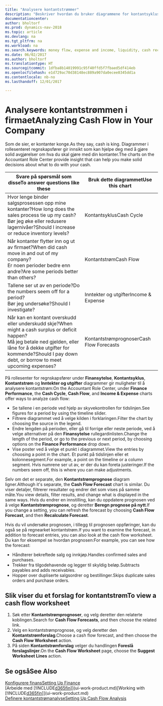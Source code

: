 ```yaml
---
title: "Analysere kontantstrømmer"
description: "Beskriver hvordan du bruker diagrammene for kontantsyklus, inntekter og utgifter, kontantstrøm og kontantstrømprognose til å analysere tidligere og fremtidige pengestrømmer inn og ut av firmaet."
documentationcenter: 
author: bholtorf
ms.prod: dynamics-nav-2018
ms.topic: article
ms.devlang: na
ms.tgt_pltfrm: na
ms.workload: na
ms.search.keywords: money flow, expense and income, liquidity, cash receipts minus cash payments, Cartera
ms.date: 06/02/2017
ms.author: bholtorf
ms.translationtype: HT
ms.sourcegitcommit: 1dfba8b14019991c95f40ffd5f7fbaed5df414eb
ms.openlocfilehash: e1d729ac70d38148ec889a907da0ecee0345dd1a
ms.contentlocale: nb-no
ms.lasthandoff: 12/01/2017

---
```

# <a name="analyzing-cash-flow-in-your-company"></a><span data-ttu-id="e5583-103">Analysere kontantstrømmen i firmaet</span><span class="sxs-lookup"><span data-stu-id="e5583-103">Analyzing Cash Flow in Your Company</span></span>
<span data-ttu-id="e5583-104">Som de sier, er kontanter konge.</span><span class="sxs-lookup"><span data-stu-id="e5583-104">As they say, cash is king.</span></span> <span data-ttu-id="e5583-105">Diagrammer i rollesenteret regnskapsfører gir innsikt som kan hjelpe deg med å gjøre solid avgjørelser om hva du skal gjøre med din kontanter.</span><span class="sxs-lookup"><span data-stu-id="e5583-105">The charts on the Accountant Role Center provide insight that can help you make solid decisions about what to do with your cash.</span></span>  

| <span data-ttu-id="e5583-106">Svare på spørsmål som disse</span><span class="sxs-lookup"><span data-stu-id="e5583-106">To answer questions like these</span></span> | <span data-ttu-id="e5583-107">Bruk dette diagrammet</span><span class="sxs-lookup"><span data-stu-id="e5583-107">Use this chart</span></span> |
| --- | --- |
| <span data-ttu-id="e5583-108">Hvor lenge binder salgsprosessen opp mine kontanter?</span><span class="sxs-lookup"><span data-stu-id="e5583-108">How long does the sales process tie up my cash?</span></span></br> <span data-ttu-id="e5583-109">Bør jeg øke eller redusere lagernivåer?</span><span class="sxs-lookup"><span data-stu-id="e5583-109">Should I increase or reduce inventory levels?</span></span> |<span data-ttu-id="e5583-110">Kontantsyklus</span><span class="sxs-lookup"><span data-stu-id="e5583-110">Cash Cycle</span></span> |
| <span data-ttu-id="e5583-111">Når kontanter flytter inn og ut av firmaet?</span><span class="sxs-lookup"><span data-stu-id="e5583-111">When did cash move in and out of my company?</span></span></br> <span data-ttu-id="e5583-112">Er noen perioder bedre enn andre?</span><span class="sxs-lookup"><span data-stu-id="e5583-112">Are some periods better than others?</span></span> |<span data-ttu-id="e5583-113">Kontantstrøm</span><span class="sxs-lookup"><span data-stu-id="e5583-113">Cash Flow</span></span> |
| <span data-ttu-id="e5583-114">Tallene ser ut av en periode?</span><span class="sxs-lookup"><span data-stu-id="e5583-114">Do the numbers seem off for a period?</span></span></br> <span data-ttu-id="e5583-115">Bør jeg undersøke?</span><span class="sxs-lookup"><span data-stu-id="e5583-115">Should I investigate?</span></span> |<span data-ttu-id="e5583-116">Inntekter og utgifter</span><span class="sxs-lookup"><span data-stu-id="e5583-116">Income & Expense</span></span> |
| <span data-ttu-id="e5583-117">Når kan en kontant overskudd eller underskudd skje?</span><span class="sxs-lookup"><span data-stu-id="e5583-117">When might a cash surplus or deficit happen?</span></span></br> <span data-ttu-id="e5583-118">Må jeg betale ned gjelden, eller låne for å dekke utgifter for kommende?</span><span class="sxs-lookup"><span data-stu-id="e5583-118">Should I pay down debt, or borrow to meet upcoming expenses?</span></span> |<span data-ttu-id="e5583-119">Kontantstrømprognoser</span><span class="sxs-lookup"><span data-stu-id="e5583-119">Cash Flow Forecasts</span></span> |

<span data-ttu-id="e5583-120">På rollesenter for regnskapsfører under **Finansytelse**, **Kontantsyklus**, **Kontantstrøm** og **Inntekter og utgifter** diagrammer gir muligheter til å analysere kontantstrøm:</span><span class="sxs-lookup"><span data-stu-id="e5583-120">On the Accountant Role Center, under **Finance Performance**, the **Cash Cycle**, **Cash Flow**, and **Income & Expense** charts offer ways to analyze cash flow:</span></span>  

* <span data-ttu-id="e5583-121">Se tallene i en periode ved hjelp av skyvekontrollen for tidslinjen.</span><span class="sxs-lookup"><span data-stu-id="e5583-121">See figures for a period by using the timeline slider.</span></span>  
* <span data-ttu-id="e5583-122">Filtrere diagrammet ved å velge kilden i forklaringen.</span><span class="sxs-lookup"><span data-stu-id="e5583-122">Filter the chart by choosing the source in the legend.</span></span>  
* <span data-ttu-id="e5583-123">Endre lengden på perioden, eller gå til forrige eller neste periode, ved å velge alternativer på den **Finansytelse** rullegardinlisten.</span><span class="sxs-lookup"><span data-stu-id="e5583-123">Change the length of the period, or go to the previous or next period, by choosing options on the **Finance Performance** drop down.</span></span>  
* <span data-ttu-id="e5583-124">Vise poster ved å velge et punkt i diagrammet.</span><span class="sxs-lookup"><span data-stu-id="e5583-124">View the entries by choosing a point in the chart.</span></span> <span data-ttu-id="e5583-125">Et punkt på tidslinjen eller et kolonnesegment.</span><span class="sxs-lookup"><span data-stu-id="e5583-125">For example, a point on the timeline or a column segment.</span></span> <span data-ttu-id="e5583-126">Hvis numrene ser ut av, er der du kan foreta justeringer.</span><span class="sxs-lookup"><span data-stu-id="e5583-126">If the numbers seem off, this is where you can make adjustments.</span></span>  

<span data-ttu-id="e5583-127">Selv om det er separate, den **Kontantstrømprognose** diagram ligner.</span><span class="sxs-lookup"><span data-stu-id="e5583-127">Although it's separate, the **Cash Flow Forecast** chart is similar.</span></span> <span data-ttu-id="e5583-128">Du viser detaljer, filtrerer resultater og endrer det som vises på samme måte.</span><span class="sxs-lookup"><span data-stu-id="e5583-128">You view details, filter results, and change what is displayed in the same ways.</span></span> <span data-ttu-id="e5583-129">Hvis du endrer en innstilling, kan du oppdatere prognosen ved å velge **Kontantstrømprognose**, og deretter **Beregn prognose på nytt**.</span><span class="sxs-lookup"><span data-stu-id="e5583-129">If you change a setting, you can refresh the forecast by choosing **Cash Flow Forecast**, and then **Recalculate Forecast**.</span></span>

<span data-ttu-id="e5583-130">Hvis du vil undersøke prognosen, i tillegg til prognosen oppføringer, kan du også se på regnearket kontantstrøm.</span><span class="sxs-lookup"><span data-stu-id="e5583-130">If you want to examine the forecast, in addition to forecast entries, you can also look at the cash flow worksheet.</span></span> <span data-ttu-id="e5583-131">Du kan for eksempel se hvordan prognosen:</span><span class="sxs-lookup"><span data-stu-id="e5583-131">For example, you can see how the forecast:</span></span>

* <span data-ttu-id="e5583-132">Håndterer bekreftede salg og innkjøp.</span><span class="sxs-lookup"><span data-stu-id="e5583-132">Handles confirmed sales and purchases.</span></span>  
* <span data-ttu-id="e5583-133">Trekker fra tilgodehavende og legger til skyldig beløp.</span><span class="sxs-lookup"><span data-stu-id="e5583-133">Subtracts payables and adds receivables.</span></span>  
* <span data-ttu-id="e5583-134">Hopper over dupliserte salgsordrer og bestillinger.</span><span class="sxs-lookup"><span data-stu-id="e5583-134">Skips duplicate sales orders and purchase orders.</span></span>  

## <a name="to-view-a-cash-flow-worksheet"></a><span data-ttu-id="e5583-135">Slik viser du et forslag for kontantstrøm</span><span class="sxs-lookup"><span data-stu-id="e5583-135">To view a cash flow worksheet</span></span>
1. <span data-ttu-id="e5583-136">Søk etter **Kontantstrømprognoser**, og velg deretter den relaterte koblingen.</span><span class="sxs-lookup"><span data-stu-id="e5583-136">Search for **Cash Flow Forecasts**, and then choose the related link.</span></span>  
2. <span data-ttu-id="e5583-137">Velg en kontantstrømprognose, og velg deretter den **Kontantstrømforslag**.</span><span class="sxs-lookup"><span data-stu-id="e5583-137">Choose a cash flow forecast, and then choose the **Cash Flow Worksheet** action.</span></span>  
3. <span data-ttu-id="e5583-138">På siden **Kontantstrømforslag** velger du handlingen **Foreslå forslagslinjer**.</span><span class="sxs-lookup"><span data-stu-id="e5583-138">On the **Cash Flow Worksheet** page, choose the **Suggest Worksheet Lines** action.</span></span>  

## <a name="see-also"></a><span data-ttu-id="e5583-139">Se også</span><span class="sxs-lookup"><span data-stu-id="e5583-139">See Also</span></span>
[<span data-ttu-id="e5583-140">Konfigurere finans</span><span class="sxs-lookup"><span data-stu-id="e5583-140">Setting Up Finance</span></span>](finance-setup-finance.md)  
<span data-ttu-id="e5583-141">[Arbeide med [!INCLUDE[d365fin](includes/d365fin_md.md)]](ui-work-product.md)</span><span class="sxs-lookup"><span data-stu-id="e5583-141">[Working with [!INCLUDE[d365fin](includes/d365fin_md.md)]](ui-work-product.md)</span></span>  
[<span data-ttu-id="e5583-142">Definere kontantstrømanalyse</span><span class="sxs-lookup"><span data-stu-id="e5583-142">Setting Up Cash Flow Analysis</span></span>](finance-setup-cash-flow-analyses.md)  

